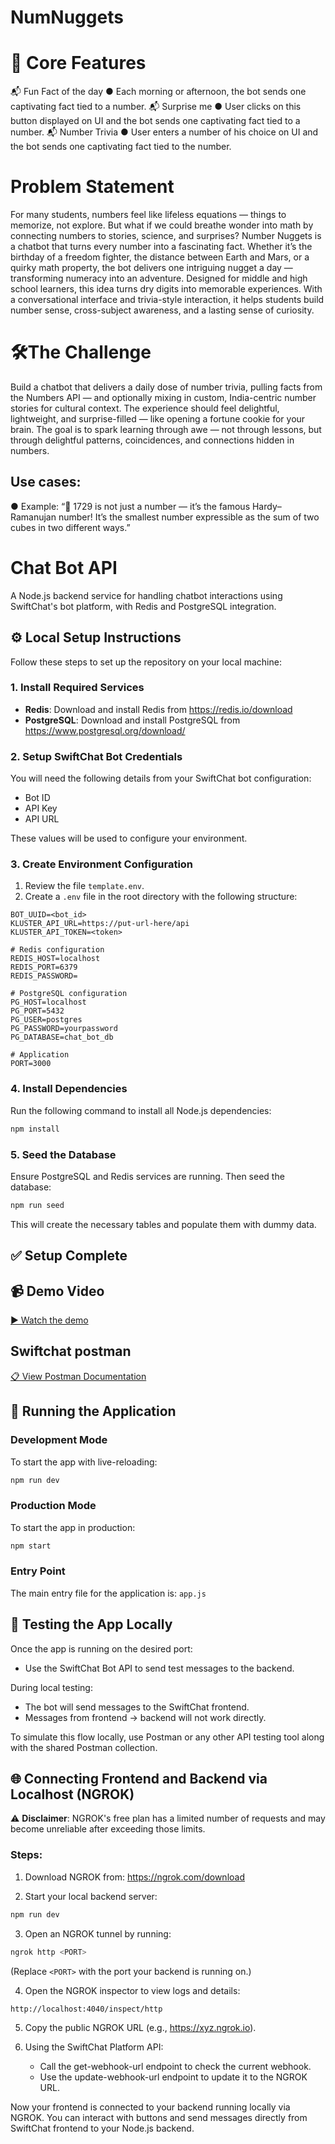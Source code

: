 # NumNuggets
# 🧩 Core Features
📬 Fun Fact of the day
● Each morning or afternoon, the bot sends one captivating fact tied to a number.
📬 Surprise me
● User clicks on this button displayed on UI and the bot sends one captivating fact tied to a number.
📬 Number Trivia
● User enters a number of his choice on UI and the bot sends one captivating fact tied to the number.

# Problem Statement
For many students, numbers feel like lifeless equations — things to memorize, not explore. But what if we could breathe wonder into math by connecting numbers to stories, science, and surprises? Number Nuggets is a chatbot that turns every number into a fascinating fact. Whether it’s the birthday of a freedom fighter, the distance between Earth and Mars, or a quirky math property, the bot delivers one intriguing nugget a day — transforming numeracy into an adventure. Designed for middle and high school learners, this idea turns dry digits into memorable experiences. With a conversational interface and trivia-style interaction, it helps students build number sense, cross-subject awareness, and a lasting sense of curiosity.
# 🛠️The Challenge
Build a chatbot that delivers a daily dose of number trivia, pulling facts from the Numbers API — and optionally mixing in custom, India-centric number stories for cultural context. The experience should feel delightful, lightweight, and surprise-filled — like opening a fortune cookie for your brain. The goal is to spark learning through awe — not through lessons, but through delightful patterns, coincidences, and connections hidden in numbers.

## Use cases:

● Example: “🔢 1729 is not just a number — it’s the famous Hardy–Ramanujan number! It’s the smallest number expressible as the sum of two cubes in two different ways.”

# Chat Bot API

A Node.js backend service for handling chatbot interactions using SwiftChat's bot platform, with Redis and PostgreSQL integration.

## ⚙️ Local Setup Instructions

Follow these steps to set up the repository on your local machine:

### 1. Install Required Services
- **Redis**: Download and install Redis from https://redis.io/download
- **PostgreSQL**: Download and install PostgreSQL from https://www.postgresql.org/download/

### 2. Setup SwiftChat Bot Credentials
You will need the following details from your SwiftChat bot configuration:
- Bot ID
- API Key
- API URL

These values will be used to configure your environment.

### 3. Create Environment Configuration
1. Review the file `template.env`.
2. Create a `.env` file in the root directory with the following structure:

```env
BOT_UUID=<bot_id>
KLUSTER_API_URL=https://put-url-here/api
KLUSTER_API_TOKEN=<token>

# Redis configuration
REDIS_HOST=localhost
REDIS_PORT=6379
REDIS_PASSWORD=

# PostgreSQL configuration
PG_HOST=localhost
PG_PORT=5432
PG_USER=postgres
PG_PASSWORD=yourpassword
PG_DATABASE=chat_bot_db

# Application
PORT=3000
```

### 4. Install Dependencies
Run the following command to install all Node.js dependencies:

```bash
npm install
```

### 5. Seed the Database
Ensure PostgreSQL and Redis services are running. Then seed the database:

```bash
npm run seed
```

This will create the necessary tables and populate them with dummy data.

## ✅ Setup Complete

## 📹 Demo Video

[▶️ Watch the demo](https://drive.google.com/file/d/1629PmJgL7xZj0qyiAROf3BTUFredwbYW/view?usp=sharing)

## Swiftchat postman

[📋 View Postman Documentation](https://documenter.getpostman.com/view/20587790/UyrGCuhH#ecd8fd49-96ab-4ff4-8216-57539e20f742)

## 🚀 Running the Application

### Development Mode
To start the app with live-reloading:

```bash
npm run dev
```

### Production Mode
To start the app in production:

```bash
npm start
```

### Entry Point
The main entry file for the application is: `app.js`

## 🔄 Testing the App Locally
Once the app is running on the desired port:

- Use the SwiftChat Bot API to send test messages to the backend.

During local testing:
- The bot will send messages to the SwiftChat frontend.
- Messages from frontend → backend will not work directly.

To simulate this flow locally, use Postman or any other API testing tool along with the shared Postman collection.

## 🌐 Connecting Frontend and Backend via Localhost (NGROK)

⚠️ **Disclaimer**: NGROK's free plan has a limited number of requests and may become unreliable after exceeding those limits.

### Steps:
1. Download NGROK from: https://ngrok.com/download

2. Start your local backend server:
```bash
npm run dev
```

3. Open an NGROK tunnel by running:
```bash
ngrok http <PORT>
```
(Replace `<PORT>` with the port your backend is running on.)

4. Open the NGROK inspector to view logs and details:
```bash
http://localhost:4040/inspect/http
```

5. Copy the public NGROK URL (e.g., https://xyz.ngrok.io).

6. Using the SwiftChat Platform API:
   - Call the get-webhook-url endpoint to check the current webhook.
   - Use the update-webhook-url endpoint to update it to the NGROK URL.

Now your frontend is connected to your backend running locally via NGROK. You can interact with buttons and send messages directly from SwiftChat frontend to your Node.js backend.
